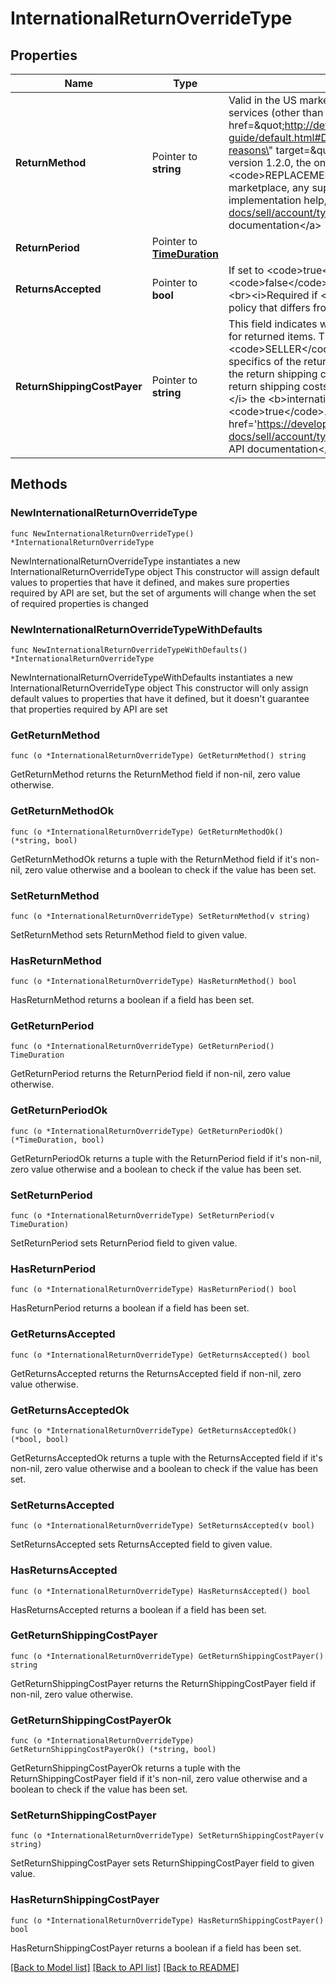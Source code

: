 # InternationalReturnOverrideType

## Properties

Name | Type | Description | Notes
------------ | ------------- | ------------- | -------------
**ReturnMethod** | Pointer to **string** | Valid in the US marketplace only, this optional field indicates additional services (other than money-back) that sellers can offer buyers for &lt;a href&#x3D;\&quot;http://developer.ebay.com/DevZone/guides/features-guide/default.html#Development/Post-Order-Returns.html#return-reasons\&quot; target&#x3D;\&quot;_blank\&quot;&gt;remorse returns&lt;/a&gt;.  &lt;br&gt;&lt;br&gt;As of version 1.2.0, the only accepted value for this field is &lt;code&gt;REPLACEMENT&lt;/code&gt;. This field is valid in only the US marketplace, any supplied value is ignored in other marketplaces. For implementation help, refer to &lt;a href&#x3D;&#39;https://developer.ebay.com/api-docs/sell/account/types/api:ReturnMethodEnum&#39;&gt;eBay API documentation&lt;/a&gt; | [optional] 
**ReturnPeriod** | Pointer to [**TimeDuration**](TimeDuration.md) |  | [optional] 
**ReturnsAccepted** | Pointer to **bool** | If set to &lt;code&gt;true&lt;/code&gt;, the seller allows international returns. If set to &lt;code&gt;false&lt;/code&gt;, the seller does not accept international returns.  &lt;br&gt;&lt;br&gt;&lt;i&gt;Required if &lt;/i&gt; the seller wants to set an international return policy that differs from their domestic return policy. | [optional] 
**ReturnShippingCostPayer** | Pointer to **string** | This field indicates who is responsible for paying for the shipping charges for returned items. The field can be set to either &lt;code&gt;BUYER&lt;/code&gt; or &lt;code&gt;SELLER&lt;/code&gt;.  &lt;br&gt;&lt;br&gt;Depending on the return policy and specifics of the return, either the buyer or the seller can be responsible for the return shipping costs. Note that the seller is always responsible for return shipping costs for SNAD-related issues.  &lt;br&gt;&lt;br&gt;&lt;i&gt;Required if &lt;/i&gt; the &lt;b&gt;internationalOverride.returnsAccepted&lt;/b&gt; field is set to &lt;code&gt;true&lt;/code&gt;. For implementation help, refer to &lt;a href&#x3D;&#39;https://developer.ebay.com/api-docs/sell/account/types/api:ReturnShippingCostPayerEnum&#39;&gt;eBay API documentation&lt;/a&gt; | [optional] 

## Methods

### NewInternationalReturnOverrideType

`func NewInternationalReturnOverrideType() *InternationalReturnOverrideType`

NewInternationalReturnOverrideType instantiates a new InternationalReturnOverrideType object
This constructor will assign default values to properties that have it defined,
and makes sure properties required by API are set, but the set of arguments
will change when the set of required properties is changed

### NewInternationalReturnOverrideTypeWithDefaults

`func NewInternationalReturnOverrideTypeWithDefaults() *InternationalReturnOverrideType`

NewInternationalReturnOverrideTypeWithDefaults instantiates a new InternationalReturnOverrideType object
This constructor will only assign default values to properties that have it defined,
but it doesn't guarantee that properties required by API are set

### GetReturnMethod

`func (o *InternationalReturnOverrideType) GetReturnMethod() string`

GetReturnMethod returns the ReturnMethod field if non-nil, zero value otherwise.

### GetReturnMethodOk

`func (o *InternationalReturnOverrideType) GetReturnMethodOk() (*string, bool)`

GetReturnMethodOk returns a tuple with the ReturnMethod field if it's non-nil, zero value otherwise
and a boolean to check if the value has been set.

### SetReturnMethod

`func (o *InternationalReturnOverrideType) SetReturnMethod(v string)`

SetReturnMethod sets ReturnMethod field to given value.

### HasReturnMethod

`func (o *InternationalReturnOverrideType) HasReturnMethod() bool`

HasReturnMethod returns a boolean if a field has been set.

### GetReturnPeriod

`func (o *InternationalReturnOverrideType) GetReturnPeriod() TimeDuration`

GetReturnPeriod returns the ReturnPeriod field if non-nil, zero value otherwise.

### GetReturnPeriodOk

`func (o *InternationalReturnOverrideType) GetReturnPeriodOk() (*TimeDuration, bool)`

GetReturnPeriodOk returns a tuple with the ReturnPeriod field if it's non-nil, zero value otherwise
and a boolean to check if the value has been set.

### SetReturnPeriod

`func (o *InternationalReturnOverrideType) SetReturnPeriod(v TimeDuration)`

SetReturnPeriod sets ReturnPeriod field to given value.

### HasReturnPeriod

`func (o *InternationalReturnOverrideType) HasReturnPeriod() bool`

HasReturnPeriod returns a boolean if a field has been set.

### GetReturnsAccepted

`func (o *InternationalReturnOverrideType) GetReturnsAccepted() bool`

GetReturnsAccepted returns the ReturnsAccepted field if non-nil, zero value otherwise.

### GetReturnsAcceptedOk

`func (o *InternationalReturnOverrideType) GetReturnsAcceptedOk() (*bool, bool)`

GetReturnsAcceptedOk returns a tuple with the ReturnsAccepted field if it's non-nil, zero value otherwise
and a boolean to check if the value has been set.

### SetReturnsAccepted

`func (o *InternationalReturnOverrideType) SetReturnsAccepted(v bool)`

SetReturnsAccepted sets ReturnsAccepted field to given value.

### HasReturnsAccepted

`func (o *InternationalReturnOverrideType) HasReturnsAccepted() bool`

HasReturnsAccepted returns a boolean if a field has been set.

### GetReturnShippingCostPayer

`func (o *InternationalReturnOverrideType) GetReturnShippingCostPayer() string`

GetReturnShippingCostPayer returns the ReturnShippingCostPayer field if non-nil, zero value otherwise.

### GetReturnShippingCostPayerOk

`func (o *InternationalReturnOverrideType) GetReturnShippingCostPayerOk() (*string, bool)`

GetReturnShippingCostPayerOk returns a tuple with the ReturnShippingCostPayer field if it's non-nil, zero value otherwise
and a boolean to check if the value has been set.

### SetReturnShippingCostPayer

`func (o *InternationalReturnOverrideType) SetReturnShippingCostPayer(v string)`

SetReturnShippingCostPayer sets ReturnShippingCostPayer field to given value.

### HasReturnShippingCostPayer

`func (o *InternationalReturnOverrideType) HasReturnShippingCostPayer() bool`

HasReturnShippingCostPayer returns a boolean if a field has been set.


[[Back to Model list]](../README.md#documentation-for-models) [[Back to API list]](../README.md#documentation-for-api-endpoints) [[Back to README]](../README.md)


